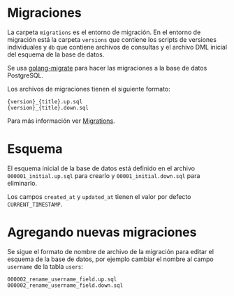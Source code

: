 # Migraciones

La carpeta `migrations` es el entorno de migración. En el entorno de migración está la carpeta `versions` que
contiene los scripts de versiones individuales y `db` que contiene archivos de consultas y el archivo DML inicial del esquema de la base de datos.

Se usa [golang-migrate](https://github.com/golang-migrate/migrate) para hacer las migraciones a la base de datos
PostgreSQL.

Los archivos de migraciones tienen el siguiente formato:

```
{version}_{title}.up.sql
{version}_{title}.down.sql
```

Para más información ver [Migrations](https://github.com/golang-migrate/migrate/blob/master/MIGRATIONS.md).

# Esquema

El esquema inicial de la base de datos está definido en el archivo `000001_initial.up.sql` para crearlo y
`00001_initial.down.sql` para eliminarlo.

Los campos `created_at` y `updated_at` tienen el valor por defecto `CURRENT_TIMESTAMP`.

# Agregando nuevas migraciones

Se sigue el formato de nombre de archivo de la migración para editar el esquema de la base de datos, por ejemplo cambiar
el nombre al campo `username` de la tabla `users`:

```
000002_rename_username_field.up.sql
000002_rename_username_field.down.sql
```
